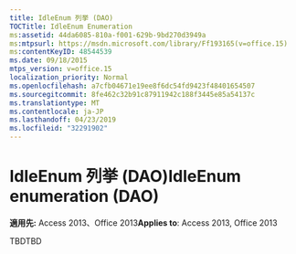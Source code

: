```yaml
---
title: IdleEnum 列挙 (DAO)
TOCTitle: IdleEnum Enumeration
ms:assetid: 44da6085-810a-f001-629b-9bd270d3949a
ms:mtpsurl: https://msdn.microsoft.com/library/Ff193165(v=office.15)
ms:contentKeyID: 48544539
ms.date: 09/18/2015
mtps_version: v=office.15
localization_priority: Normal
ms.openlocfilehash: a7cfb04671e19ee8f6dc54fd9423f48401654507
ms.sourcegitcommit: 8fe462c32b91c87911942c188f3445e85a54137c
ms.translationtype: MT
ms.contentlocale: ja-JP
ms.lasthandoff: 04/23/2019
ms.locfileid: "32291902"
---
```

# <a name="idleenum-enumeration-dao"></a><span data-ttu-id="c3805-102">IdleEnum 列挙 (DAO)</span><span class="sxs-lookup"><span data-stu-id="c3805-102">IdleEnum enumeration (DAO)</span></span>


<span data-ttu-id="c3805-103">**適用先:** Access 2013、Office 2013</span><span class="sxs-lookup"><span data-stu-id="c3805-103">**Applies to**: Access 2013, Office 2013</span></span>

<span data-ttu-id="c3805-104">TBD</span><span class="sxs-lookup"><span data-stu-id="c3805-104">TBD</span></span>

